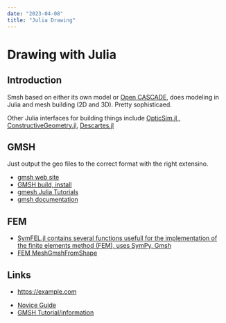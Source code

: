 ```yaml
---
date: "2023-04-08"
title: "Julia Drawing"
---
```

<!-- markdownlint-disable MD025 -->
# Drawing with Julia 
<!-- markdownlint-enable MD025 -->

## Introduction

Smsh based on either its own model or [Open CASCADE](https://dev.opencascade.org/doc/overview/html/index.html), does modeling in Julia and mesh building (2D and 3D). Pretty sophisticaed.

Other Julia interfaces for building things include [OpticSim.jl ](https://microsoft.github.io/OpticSim.jl/dev/csg/), [ConstructiveGeometry.jl](https://github.com/plut/ConstructiveGeometry.jl), [Descartes.jl](https://github.com/JuliaGeometry/Descartes.jl/blob/master/docs/src/design.md)

## GMSH

Just output the geo files to the correct format with the right extensino.

* [gmsh web site](https://gitlab.onelab.info/gmsh/gmsh)
* [GMSH build, install](https://gitlab.onelab.info/gmsh/gmsh/-/tree/master/)
* [gmesh Julia Tutorials](https://gitlab.onelab.info/gmsh/gmsh/-/tree/master/tutorials/julia)
* [gmsh documentation](http://gmsh.info/dev/doc/texinfo/gmsh.html)

## FEM

* [SymFEL.jl contains several functions usefull for the implementation of the finite elements method (FEM), uses SymPy, Gmsh](https://lmbp.uca.fr/~cindea/software/SymFEL.jl/)
* [FEM MeshGmshFromShape](https://wiki.freecad.org/FEM_MeshGmshFromShape)

## Links

<!-- markdownlint-disable MD034 -->
* https://example.com
<!-- markdownlint-enable MD034 -->
* [Novice Guide](https://dev.opencascade.org/doc/overview/html/samples__novice_guide.html)
* [GMSH Tutorial/information](https://bthierry.pages.math.cnrs.fr/tutorial/gmsh/)
